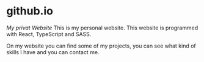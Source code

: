 # github.io
*My privat Website*
This is my personal website. This website is programmed with React, TypeScript and SASS.

On my website you can find some of my projects, you can see what kind of skills I have and you can contact me.
